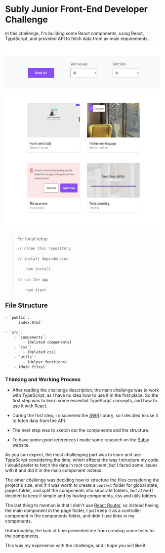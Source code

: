 # Subly Junior Front-End Developer Challenge

In this challenge, I'm building some React components, using React, TypeScript, and provided API to fetch data from as main requirements.

<p align='center'><img src="public/subly-tech-test-demo.jpg" width='600' height='600'></p>

> For local setup
>
> ```bash
> // clone this repository
> 
> // install dependencies
>
>     npm install
>
> // run the app
>
>     npm start
> ```

## File Structure

    - `public`:
         `index.html`

    - `src`:
        - `components`:
            - (Related components)
        - `css`:
            - (Related css)
        - `utils`:
            - (Helper functions)
        - (Main files)

### Thinking and Working Process

- After reading the challenge description, the main challenge was to work with TypeScript, as I have no idea how to use it in the first place.
So the first step was to learn some essential TypeScript concepts, and how to use it with React.

- During the first step, I discovered the [SWR](https://swr.vercel.app/) library, so I decided to use it to fetch data from the API.

- The next step was to sketch out the components and the structure.

- To have some good references I made some research on the [Subly](https://www.getsubly.com/) website.

As you can expect, the most challenging part was to learn and use TypeScript considering the time, which effects the way I structure my code.
I would prefer to fetch the data in root component, but I faced some issues with it and did it in the main component instead.

The other challenge was deciding how to structure the files considering the project's size, and if it was worth to create a `context` folder for global state, pages folder, and split the components into separate folders, but at end I decided to keep it simple and by having components, css and utils folders.

The last thing to mention is that I didn't use [React Router](https://reactrouter.com/), so instead having the main component in the page folder, I just keep it as a controller component in the components folder, and didn't use links in my components.

Unfortunately, the lack of time prevented me from creating some tests for the components.

This was my experience with the challenge, and I hope you will like it.
